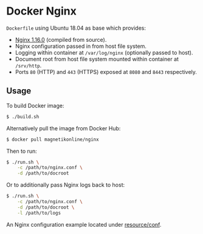 # Docker Nginx
`Dockerfile` using Ubuntu 18.04 as base which provides:
- [Nginx 1.16.0](https://nginx.org/en/CHANGES-1.16) (compiled from source).
- Nginx configuration passed in from host file system.
- Logging within container at `/var/log/nginx` (optionally passed to host).
- Document root from host file system mounted within container at `/srv/http`.
- Ports `80` (HTTP) and `443` (HTTPS) exposed at `8080` and `8443` respectively.

## Usage
To build Docker image:

```sh
$ ./build.sh
```

Alternatively pull the image from Docker Hub:

```sh
$ docker pull magnetikonline/nginx
```

Then to run:

```sh
$ ./run.sh \
	-c /path/to/nginx.conf \
	-d /path/to/docroot
```

Or to additionally pass Nginx logs back to host:

```sh
$ ./run.sh \
	-c /path/to/nginx.conf \
	-d /path/to/docroot \
	-l /path/to/logs
```

An Nginx configuration example located under [resource/conf](resource/conf).
